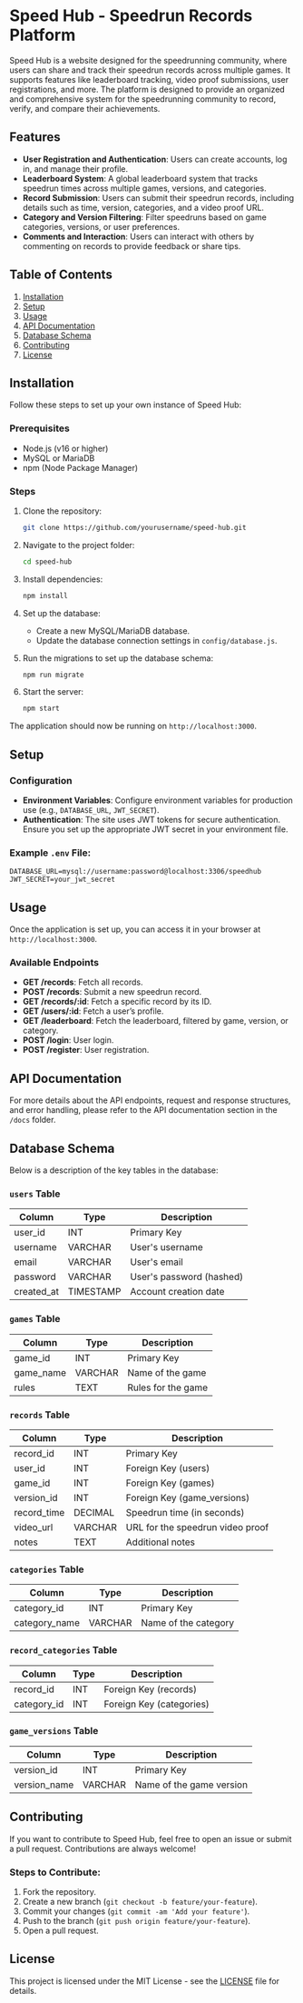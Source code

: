 
# Speed Hub - Speedrun Records Platform

Speed Hub is a website designed for the speedrunning community, where users can share and track their speedrun records across multiple games. It supports features like leaderboard tracking, video proof submissions, user registrations, and more. The platform is designed to provide an organized and comprehensive system for the speedrunning community to record, verify, and compare their achievements.

## Features

- **User Registration and Authentication**: Users can create accounts, log in, and manage their profile.
- **Leaderboard System**: A global leaderboard system that tracks speedrun times across multiple games, versions, and categories.
- **Record Submission**: Users can submit their speedrun records, including details such as time, version, categories, and a video proof URL.
- **Category and Version Filtering**: Filter speedruns based on game categories, versions, or user preferences.
- **Comments and Interaction**: Users can interact with others by commenting on records to provide feedback or share tips.

## Table of Contents

1. [Installation](#installation)
2. [Setup](#setup)
3. [Usage](#usage)
4. [API Documentation](#api-documentation)
5. [Database Schema](#database-schema)
6. [Contributing](#contributing)
7. [License](#license)

## Installation

Follow these steps to set up your own instance of Speed Hub:

### Prerequisites

- Node.js (v16 or higher)
- MySQL or MariaDB
- npm (Node Package Manager)

### Steps

1. Clone the repository:

   ```bash
   git clone https://github.com/yourusername/speed-hub.git
   ```

2. Navigate to the project folder:

   ```bash
   cd speed-hub
   ```

3. Install dependencies:

   ```bash
   npm install
   ```

4. Set up the database:
   - Create a new MySQL/MariaDB database.
   - Update the database connection settings in `config/database.js`.

5. Run the migrations to set up the database schema:

   ```bash
   npm run migrate
   ```

6. Start the server:

   ```bash
   npm start
   ```

The application should now be running on `http://localhost:3000`.

## Setup

### Configuration

- **Environment Variables**: Configure environment variables for production use (e.g., `DATABASE_URL`, `JWT_SECRET`).
- **Authentication**: The site uses JWT tokens for secure authentication. Ensure you set up the appropriate JWT secret in your environment file.
  
### Example `.env` File:

```env
DATABASE_URL=mysql://username:password@localhost:3306/speedhub
JWT_SECRET=your_jwt_secret
```

## Usage

Once the application is set up, you can access it in your browser at `http://localhost:3000`.

### Available Endpoints

- **GET /records**: Fetch all records.
- **POST /records**: Submit a new speedrun record.
- **GET /records/:id**: Fetch a specific record by its ID.
- **GET /users/:id**: Fetch a user’s profile.
- **GET /leaderboard**: Fetch the leaderboard, filtered by game, version, or category.
- **POST /login**: User login.
- **POST /register**: User registration.

## API Documentation

For more details about the API endpoints, request and response structures, and error handling, please refer to the API documentation section in the `/docs` folder.

## Database Schema

Below is a description of the key tables in the database:

### `users` Table

| Column      | Type    | Description            |
|-------------|---------|------------------------|
| user_id     | INT     | Primary Key            |
| username    | VARCHAR | User's username        |
| email       | VARCHAR | User's email           |
| password    | VARCHAR | User's password (hashed) |
| created_at  | TIMESTAMP | Account creation date  |

### `games` Table

| Column      | Type    | Description            |
|-------------|---------|------------------------|
| game_id     | INT     | Primary Key            |
| game_name   | VARCHAR | Name of the game       |
| rules       | TEXT    | Rules for the game     |

### `records` Table

| Column      | Type    | Description            |
|-------------|---------|------------------------|
| record_id   | INT     | Primary Key            |
| user_id     | INT     | Foreign Key (users)    |
| game_id     | INT     | Foreign Key (games)    |
| version_id  | INT     | Foreign Key (game_versions) |
| record_time | DECIMAL | Speedrun time (in seconds) |
| video_url   | VARCHAR | URL for the speedrun video proof |
| notes       | TEXT    | Additional notes        |

### `categories` Table

| Column        | Type    | Description          |
|---------------|---------|----------------------|
| category_id   | INT     | Primary Key          |
| category_name | VARCHAR | Name of the category |

### `record_categories` Table

| Column        | Type    | Description              |
|---------------|---------|--------------------------|
| record_id     | INT     | Foreign Key (records)    |
| category_id   | INT     | Foreign Key (categories) |

### `game_versions` Table

| Column        | Type    | Description             |
|---------------|---------|-------------------------|
| version_id    | INT     | Primary Key             |
| version_name  | VARCHAR | Name of the game version |

## Contributing

If you want to contribute to Speed Hub, feel free to open an issue or submit a pull request. Contributions are always welcome!

### Steps to Contribute:

1. Fork the repository.
2. Create a new branch (`git checkout -b feature/your-feature`).
3. Commit your changes (`git commit -am 'Add your feature'`).
4. Push to the branch (`git push origin feature/your-feature`).
5. Open a pull request.

## License

This project is licensed under the MIT License - see the [LICENSE](LICENSE) file for details.
